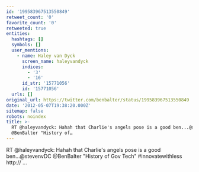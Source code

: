```yaml
---
id: '199583967513550849'
retweet_count: '0'
favorite_count: '0'
retweeted: true
entities:
  hashtags: []
  symbols: []
  user_mentions:
    - name: Haley van Dyck
      screen_name: haleyvandyck
      indices:
        - '3'
        - '16'
      id_str: '15771056'
      id: '15771056'
  urls: []
original_url: https://twitter.com/benbalter/status/199583967513550849
date: '2012-05-07T19:38:20.000Z'
sitemap: false
robots: noindex
title: >-
  RT @haleyvandyck: Hahah that Charlie's angels pose is a good ben...@stevenvDC
  @BenBalter "History of…
---
```


RT @haleyvandyck: Hahah that Charlie's angels pose is a good ben...@stevenvDC @BenBalter "History of Gov Tech" #innovatewithless http:// ...